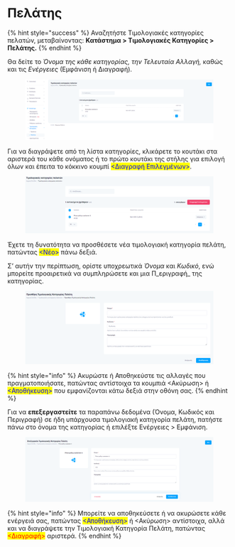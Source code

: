 # Πελάτης

{% hint style="success" %}
Αναζητήστε Τιμολογιακές κατηγορίες πελατών, μεταβαίνοντας: **Κατάστημα > Τιμολογιακές Κατηγορίες > Πελάτης.**
{% endhint %}

Θα δείτε το _Όνομα της κάθε κατηγορίας, την Τελευταία Αλλαγή,_ καθώς και τις _Ενέργειες_ (Εμφάνιση ή Διαγραφή).

<figure><img src="../../.gitbook/assets/ScreenHunter 78.png" alt=""><figcaption></figcaption></figure>

Για να διαγράψετε από τη λίστα κατηγορίες, κλικάρετε το κουτάκι στα αριστερά του κάθε ονόματος ή το πρώτο κουτάκι της στήλης για επιλογή όλων και έπειτα το κόκκινο κουμπί <mark style="color:blue;"><Διαγραφή Επιλεγμένων></mark>.

<figure><img src="../../.gitbook/assets/ScreenHunter 79.png" alt=""><figcaption></figcaption></figure>

Έχετε τη δυνατότητα να προσθέσετε νέα τιμολογιακή κατηγορία πελάτη, πατώντας <mark style="color:blue;"><Νέο></mark> πάνω δεξιά.

Σ’ αυτήν την περίπτωση, ορίστε υποχρεωτικά _Όνομα_ και _Κωδικό_, ενώ μπορείτε προαιρετικά να συμπληρώσετε και μια Π_εριγραφή_ της κατηγορίας.

<figure><img src="../../.gitbook/assets/ScreenHunter 80.png" alt=""><figcaption></figcaption></figure>

{% hint style="info" %}
Ακυρώστε ή Αποθηκεύστε τις αλλαγές που πραγματοποιήσατε, πατώντας αντίστοιχα τα κουμπιά <Ακύρωση> ή <mark style="color:blue;"><Αποθήκευση></mark> που εμφανίζονται κάτω δεξιά στην οθόνη σας.
{% endhint %}

Για να **επεξεργαστείτε** τα παραπάνω δεδομένα (Όνομα, Κωδικός και Περιγραφή) σε ήδη υπάρχουσα τιμολογιακή κατηγορία πελάτη, πατήστε πάνω στο όνομα της κατηγορίας ή επιλέξτε Ενέργειες > Εμφάνιση.

<figure><img src="../../.gitbook/assets/ScreenHunter 78 (1).png" alt=""><figcaption></figcaption></figure>

{% hint style="info" %}
Μπορείτε να αποθηκεύσετε ή να ακυρώσετε κάθε ενέργειά σας, πατώντας <mark style="color:blue;"><Αποθήκευση></mark> ή <Ακύρωση> αντίστοιχα, αλλά και να διαγράψετε την Τιμολογιακή Κατηγορία Πελάτη, πατώντας <mark style="color:red;"><Διαγραφή></mark> αριστερά.
{% endhint %}
